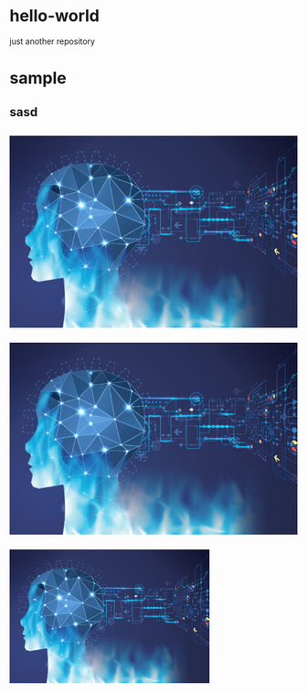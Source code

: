 # hello-world
just another repository
<h1>sample</h1>
<h2>sasd<h2>
  
  ![Screenshot](comp.jpg)


![Screenshot](comp.jpg)

<p>
<img src="comp.jpg" width="350" title="hover text">
  </p>
